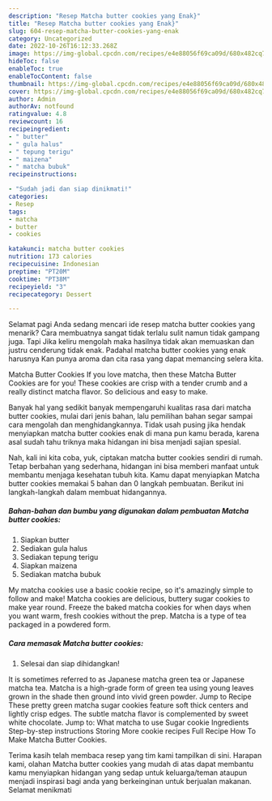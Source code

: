 ```yaml
---
description: "Resep Matcha butter cookies yang Enak}"
title: "Resep Matcha butter cookies yang Enak}"
slug: 604-resep-matcha-butter-cookies-yang-enak
category: Uncategorized
date: 2022-10-26T16:12:33.268Z
image: https://img-global.cpcdn.com/recipes/e4e88056f69ca09d/680x482cq70/matcha-butter-cookies-foto-resep-utama.jpg
hideToc: false
enableToc: true
enableTocContent: false
thumbnail: https://img-global.cpcdn.com/recipes/e4e88056f69ca09d/680x482cq70/matcha-butter-cookies-foto-resep-utama.jpg
cover: https://img-global.cpcdn.com/recipes/e4e88056f69ca09d/680x482cq70/matcha-butter-cookies-foto-resep-utama.jpg
author: Admin
authorAv: notfound
ratingvalue: 4.8
reviewcount: 16
recipeingredient:
- " butter"
- " gula halus"
- " tepung terigu"
- " maizena"
- " matcha bubuk"
recipeinstructions:

- "Sudah jadi dan siap dinikmati!"
categories:
- Resep
tags:
- matcha
- butter
- cookies

katakunci: matcha butter cookies 
nutrition: 173 calories
recipecuisine: Indonesian
preptime: "PT20M"
cooktime: "PT38M"
recipeyield: "3"
recipecategory: Dessert

---
```



Selamat pagi Anda sedang mencari ide resep matcha butter cookies yang menarik? Cara membuatnya sangat tidak terlalu sulit namun tidak gampang juga. Tapi Jika keliru mengolah maka hasilnya tidak akan memuaskan dan justru cenderung tidak enak. Padahal matcha butter cookies yang enak harusnya Kan punya aroma dan cita rasa yang dapat memancing selera kita.


Matcha Butter Cookies If you love matcha, then these Matcha Butter Cookies are for you! These cookies are crisp with a tender crumb and a really distinct matcha flavor. So delicious and easy to make.

Banyak hal yang sedikit banyak mempengaruhi kualitas rasa dari matcha butter cookies, mulai dari jenis bahan, lalu pemilihan bahan segar sampai cara mengolah dan menghidangkannya. Tidak usah pusing jika hendak menyiapkan matcha butter cookies enak di mana pun kamu berada, karena asal sudah tahu triknya maka hidangan ini bisa menjadi sajian spesial.


Nah, kali ini kita coba, yuk, ciptakan matcha butter cookies sendiri di rumah. Tetap berbahan yang sederhana, hidangan ini bisa memberi manfaat untuk membantu menjaga kesehatan tubuh kita. Kamu dapat menyiapkan Matcha butter cookies memakai 5 bahan dan 0 langkah pembuatan. Berikut ini langkah-langkah dalam membuat hidangannya.

<!--inarticleads1-->

##### Bahan-bahan dan bumbu yang digunakan dalam pembuatan Matcha butter cookies:

1. Siapkan  butter
1. Sediakan  gula halus
1. Sediakan  tepung terigu
1. Siapkan  maizena
1. Sediakan  matcha bubuk


My matcha cookies use a basic cookie recipe, so it&#39;s amazingly simple to follow and make! Matcha cookies are delicious, buttery sugar cookies to make year round. Freeze the baked matcha cookies for when days when you want warm, fresh cookies without the prep. Matcha is a type of tea packaged in a powdered form. 

<!--inarticleads2-->

##### Cara memasak Matcha butter cookies:


1. Selesai dan siap dihidangkan!

It is sometimes referred to as Japanese matcha green tea or Japanese matcha tea. Matcha is a high-grade form of green tea using young leaves grown in the shade then ground into vivid green powder. Jump to Recipe These pretty green matcha sugar cookies feature soft thick centers and lightly crisp edges. The subtle matcha flavor is complemented by sweet white chocolate. Jump to: What matcha to use Sugar cookie Ingredients Step-by-step instructions Storing More cookie recipes Full Recipe How To Make Matcha Butter Cookies. 

Terima kasih telah membaca resep yang tim kami tampilkan di sini. Harapan kami, olahan Matcha butter cookies yang mudah di atas dapat membantu kamu menyiapkan hidangan yang sedap untuk keluarga/teman ataupun menjadi inspirasi bagi anda yang berkeinginan untuk berjualan makanan. Selamat menikmati
